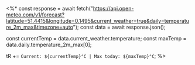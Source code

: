 
<%*
const response = await fetch("https://api.open-meteo.com/v1/forecast?latitude=51.4415&longitude=0.1495&current_weather=true&daily=temperature_2m_max&timezone=auto");
const data = await response.json();

const currentTemp = data.current_weather.temperature;
const maxTemp = data.daily.temperature_2m_max[0];

tR += `Current: ${currentTemp}°C | Max today: ${maxTemp}°C`;
%>
